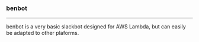 ### benbot
****
benbot is a very basic slackbot designed for AWS Lambda, but can easily be adapted to other plaforms. 
